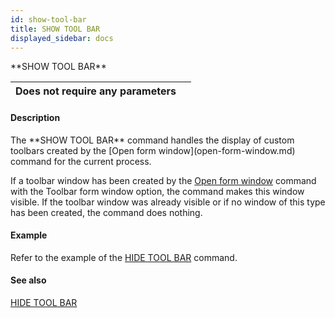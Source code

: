```yaml
---
id: show-tool-bar
title: SHOW TOOL BAR
displayed_sidebar: docs
---
```


<!--REF #_command_.SHOW TOOL BAR.Syntax-->**SHOW TOOL BAR**<!-- END REF-->
<!--REF #_command_.SHOW TOOL BAR.Params-->
| Does not require any parameters |  |
| --- | --- |

<!-- END REF-->

#### Description 

<!--REF #_command_.SHOW TOOL BAR.Summary-->The **SHOW TOOL BAR** command handles the display of custom toolbars created by the [Open form window](open-form-window.md) command for the current process.<!-- END REF-->

If a toolbar window has been created by the [Open form window](open-form-window.md) command with the Toolbar form window option, the command makes this window visible. If the toolbar window was already visible or if no window of this type has been created, the command does nothing.

#### Example 

Refer to the example of the [HIDE TOOL BAR](hide-tool-bar.md) command.

#### See also 
[HIDE TOOL BAR](hide-tool-bar.md)  
